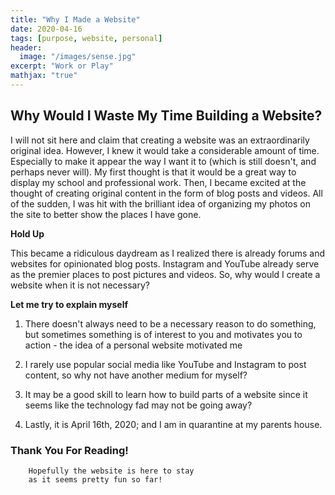 ```yaml
---
title: "Why I Made a Website"
date: 2020-04-16
tags: [purpose, website, personal]
header:
  image: "/images/sense.jpg"
excerpt: "Work or Play"
mathjax: "true"
---
```


## Why Would I Waste My Time Building a Website?


I will not sit here and claim that creating a website was an extraordinarily original idea.
However, I knew it would take a considerable amount of time. Especially to make it appear the way
I want it to (which is still doesn't, and perhaps never will). My first thought is that it would be a
great way to display my school and professional work. Then, I became excited at the thought of creating original
content in the form of blog posts and videos. All of the sudden, I was hit with the brilliant idea of organizing
my photos on the site to better show the places I have gone.

**Hold Up**

This became a ridiculous daydream as I realized there is already forums and websites for opinionated blog posts.
Instagram and YouTube already serve as the premier places to post pictures and videos.
So, why would I create a website when it is not necessary?

**Let me try to explain myself**

1. There doesn't always need to be a necessary reason to do something, but sometimes something is of interest to you and motivates you to action - the idea of a personal website motivated me
	
2. I rarely use popular social media like YouTube and Instagram to post content, so why not have another medium for myself?
	
3. It may be a good skill to learn how to build parts of a website since it seems like the technology fad may not be going away?

4. Lastly, it is April 16th, 2020; and I am in quarantine at my parents house.
	

### Thank You For Reading!
		Hopefully the website is here to stay
		as it seems pretty fun so far!